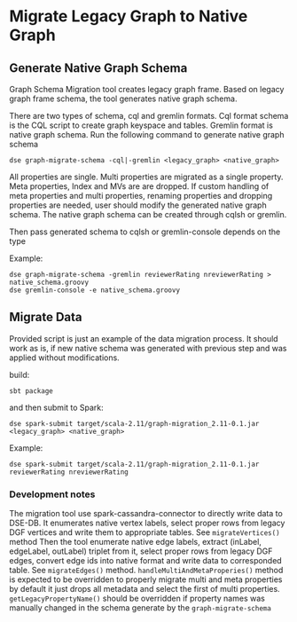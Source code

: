 # Migrate Legacy Graph to Native Graph


## Generate Native Graph Schema
Graph Schema Migration tool creates legacy graph frame. Based on legacy graph frame schema, the tool generates native graph schema.

There are two types of schema, cql and gremlin formats. Cql format schema is the CQL script to create graph keyspace and
tables. Gremlin format is native graph schema.
Run the following command to generate native graph schema
```
dse graph-migrate-schema -cql|-gremlin <legacy_graph> <native_graph>
```

All properties are single. Multi properties are migrated as a single property. Meta properties, Index and MVs are are
dropped. If custom handling of meta properties and multi properties, renaming properties and dropping properties are
needed, user should modify the generated native graph schema. The native graph schema can be created through cqlsh or
gremlin.

Then pass generated schema to cqlsh or gremlin-console depends on the type

Example:
```
dse graph-migrate-schema -gremlin reviewerRating nreviewerRating > native_schema.groovy
dse gremlin-console -e native_schema.groovy
```

## Migrate Data

Provided script is just an example of the data migration process.
It should work as is, if new native schema was generated with previous step and was applied without 
modifications. 

build:
```
sbt package
```

and then submit to Spark:
```
dse spark-submit target/scala-2.11/graph-migration_2.11-0.1.jar <legacy_graph> <native_graph>
```


Example:
```
dse spark-submit target/scala-2.11/graph-migration_2.11-0.1.jar reviewerRating nreviewerRating
```
### Development notes

The migration tool use spark-cassandra-connector to directly write data to DSE-DB. It enumerates native vertex labels, 
select proper rows from legacy DGF vertices and write them to  appropriate tables. See `migrateVertices()` method
Then the tool enumerate native edge labels, extract (inLabel, edgeLabel, outLabel) triplet from it, select proper rows
from legacy DGF edges, convert edge ids into native format and write data to corresponded table. See `migrateEdges()` method.
`handleMultiAndMetaProperies()` method is expected to be overridden to properly migrate multi and meta properties
    by default it just drops all  metadata and select the first of multi properties.                                  
`getLegacyPropertyName()` should be overridden if property names was manually changed in the schema generate by the 
   `graph-migrate-schema`
   
 